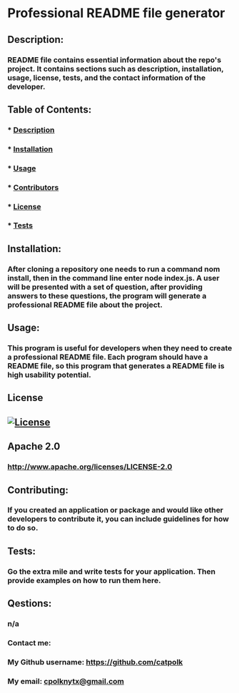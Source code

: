 # Professional README file generator 

  ## Description:    
  ### README file contains essential information about the repo's project. It contains sections such as description, installation, usage, license,  tests, and  the contact information of the developer. 

  ## Table of Contents:
  ###  * [Description](#description)
  ###  * [Installation](#installation)
  ###  * [Usage](#usage)
  ###  * [Contributors](#contributors)
  ###  * [License](#license)
  ###  * [Tests](#tests)
  
  ## Installation:
  ### After cloning a repository one needs to  run a command nom install, then in the command line enter node index.js. A user will be presented with a set of question, after providing answers to these questions, the program will generate a professional README file about the project.  
  
  ## Usage:
  ### This program is useful for developers when they need to create a professional README file. Each program should have a README file, so this program that generates a README file is high usability potential.

  ## License
  ## [![License](https://img.shields.io/badge/License-Apache_2.0-blue.svg)](http://www.apache.org/licenses/LICENSE-2.0)
  ## Apache 2.0 
  ### http://www.apache.org/licenses/LICENSE-2.0
  
  ## Contributing:
  ### If you created an application or package and would like other developers to contribute it, you can include guidelines for how to do so.
  
  ## Tests:
  ### Go the extra mile and write tests for your application. Then provide examples on how to run them here.
  
  ##  Qestions: 
  ### n/a

  ### Contact me: 
  ### My Github username: https://github.com/catpolk
  ### My email: cpolknytx@gmail.com


